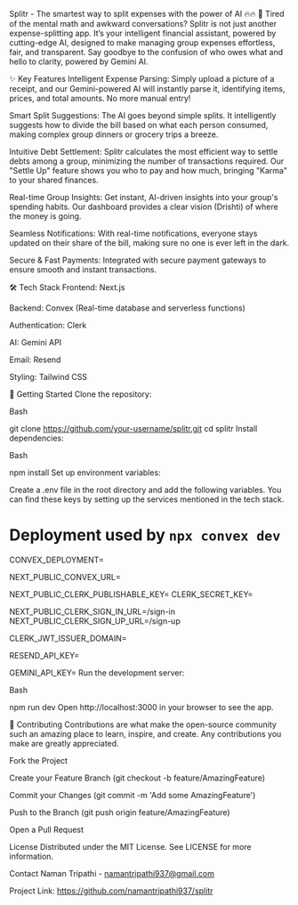 Splitr - The smartest way to split expenses with the power of AI 🔥🔥
🧠 Tired of the mental math and awkward conversations?
Splitr is not just another expense-splitting app. It’s your intelligent financial assistant, powered by cutting-edge AI, designed to make managing group expenses effortless, fair, and transparent. Say goodbye to the confusion of who owes what and hello to clarity, powered by Gemini AI.

✨ Key Features
Intelligent Expense Parsing: Simply upload a picture of a receipt, and our Gemini-powered AI will instantly parse it, identifying items, prices, and total amounts. No more manual entry!

Smart Split Suggestions: The AI goes beyond simple splits. It intelligently suggests how to divide the bill based on what each person consumed, making complex group dinners or grocery trips a breeze.

Intuitive Debt Settlement: Splitr calculates the most efficient way to settle debts among a group, minimizing the number of transactions required. Our "Settle Up" feature shows you who to pay and how much, bringing "Karma" to your shared finances.

Real-time Group Insights: Get instant, AI-driven insights into your group's spending habits. Our dashboard provides a clear vision (Drishti) of where the money is going.

Seamless Notifications: With real-time notifications, everyone stays updated on their share of the bill, making sure no one is ever left in the dark.

Secure & Fast Payments: Integrated with secure payment gateways to ensure smooth and instant transactions.

🛠️ Tech Stack
Frontend: Next.js

Backend: Convex (Real-time database and serverless functions)

Authentication: Clerk

AI: Gemini API

Email: Resend

Styling: Tailwind CSS

🚀 Getting Started
Clone the repository:

Bash

git clone https://github.com/your-username/splitr.git
cd splitr
Install dependencies:

Bash

npm install
Set up environment variables:

Create a .env file in the root directory and add the following variables. You can find these keys by setting up the services mentioned in the tech stack.

# Deployment used by `npx convex dev`
CONVEX_DEPLOYMENT=

NEXT_PUBLIC_CONVEX_URL=

NEXT_PUBLIC_CLERK_PUBLISHABLE_KEY=
CLERK_SECRET_KEY=

NEXT_PUBLIC_CLERK_SIGN_IN_URL=/sign-in
NEXT_PUBLIC_CLERK_SIGN_UP_URL=/sign-up

CLERK_JWT_ISSUER_DOMAIN=

RESEND_API_KEY=

GEMINI_API_KEY=
Run the development server:

Bash

npm run dev
Open http://localhost:3000 in your browser to see the app.

🤝 Contributing
Contributions are what make the open-source community such an amazing place to learn, inspire, and create. Any contributions you make are greatly appreciated.

Fork the Project

Create your Feature Branch (git checkout -b feature/AmazingFeature)

Commit your Changes (git commit -m 'Add some AmazingFeature')

Push to the Branch (git push origin feature/AmazingFeature)

Open a Pull Request

License
Distributed under the MIT License. See LICENSE for more information.

Contact
Naman Tripathi - namantripathi937@gmail.com

Project Link: https://github.com/namantripathi937/splitr